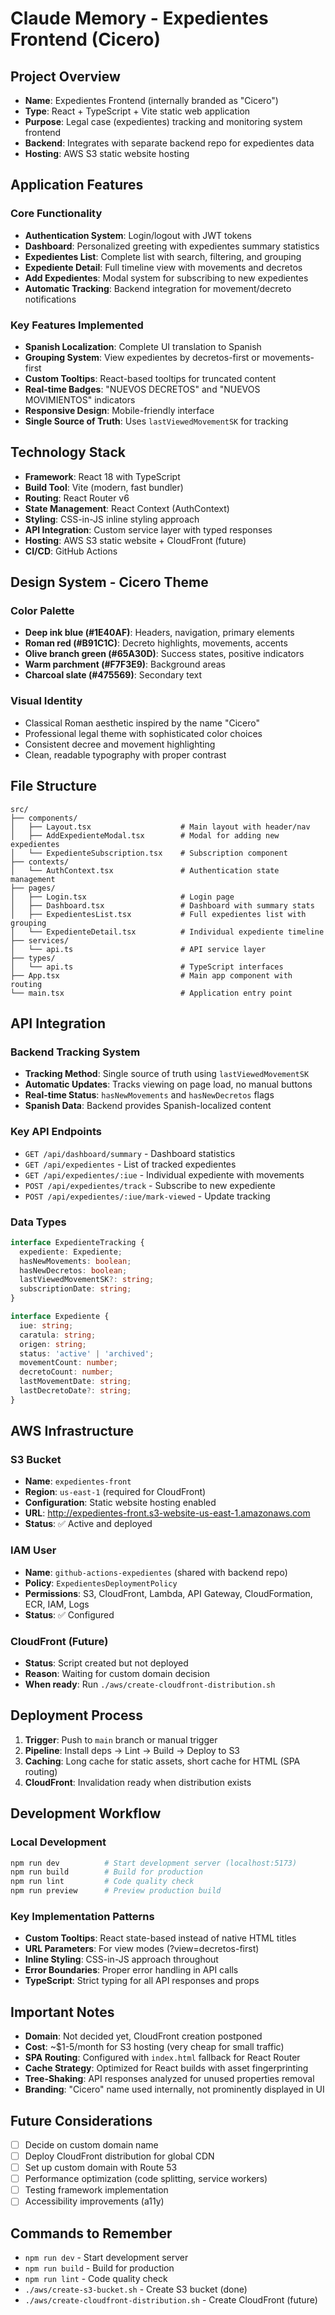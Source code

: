 # Claude Memory - Expedientes Frontend (Cicero)

## Project Overview
- **Name**: Expedientes Frontend (internally branded as "Cicero")
- **Type**: React + TypeScript + Vite static web application
- **Purpose**: Legal case (expedientes) tracking and monitoring system frontend
- **Backend**: Integrates with separate backend repo for expedientes data
- **Hosting**: AWS S3 static website hosting

## Application Features
### Core Functionality
- **Authentication System**: Login/logout with JWT tokens
- **Dashboard**: Personalized greeting with expedientes summary statistics
- **Expedientes List**: Complete list with search, filtering, and grouping
- **Expediente Detail**: Full timeline view with movements and decretos
- **Add Expedientes**: Modal system for subscribing to new expedientes
- **Automatic Tracking**: Backend integration for movement/decreto notifications

### Key Features Implemented
- **Spanish Localization**: Complete UI translation to Spanish
- **Grouping System**: View expedientes by decretos-first or movements-first
- **Custom Tooltips**: React-based tooltips for truncated content  
- **Real-time Badges**: "NUEVOS DECRETOS" and "NUEVOS MOVIMIENTOS" indicators
- **Responsive Design**: Mobile-friendly interface
- **Single Source of Truth**: Uses `lastViewedMovementSK` for tracking

## Technology Stack
- **Framework**: React 18 with TypeScript
- **Build Tool**: Vite (modern, fast bundler)
- **Routing**: React Router v6
- **State Management**: React Context (AuthContext)
- **Styling**: CSS-in-JS inline styling approach
- **API Integration**: Custom service layer with typed responses
- **Hosting**: AWS S3 static website + CloudFront (future)
- **CI/CD**: GitHub Actions

## Design System - Cicero Theme
### Color Palette
- **Deep ink blue (#1E40AF)**: Headers, navigation, primary elements
- **Roman red (#B91C1C)**: Decreto highlights, movements, accents
- **Olive branch green (#65A30D)**: Success states, positive indicators  
- **Warm parchment (#F7F3E9)**: Background areas
- **Charcoal slate (#475569)**: Secondary text

### Visual Identity
- Classical Roman aesthetic inspired by the name "Cicero"
- Professional legal theme with sophisticated color choices
- Consistent decree and movement highlighting
- Clean, readable typography with proper contrast

## File Structure
```
src/
├── components/
│   ├── Layout.tsx                    # Main layout with header/nav
│   ├── AddExpedienteModal.tsx        # Modal for adding new expedientes
│   └── ExpedienteSubscription.tsx    # Subscription component
├── contexts/
│   └── AuthContext.tsx               # Authentication state management
├── pages/
│   ├── Login.tsx                     # Login page
│   ├── Dashboard.tsx                 # Dashboard with summary stats
│   ├── ExpedientesList.tsx           # Full expedientes list with grouping
│   └── ExpedienteDetail.tsx          # Individual expediente timeline
├── services/
│   └── api.ts                        # API service layer
├── types/
│   └── api.ts                        # TypeScript interfaces
├── App.tsx                           # Main app component with routing
└── main.tsx                          # Application entry point
```

## API Integration
### Backend Tracking System
- **Tracking Method**: Single source of truth using `lastViewedMovementSK`
- **Automatic Updates**: Tracks viewing on page load, no manual buttons
- **Real-time Status**: `hasNewMovements` and `hasNewDecretos` flags
- **Spanish Data**: Backend provides Spanish-localized content

### Key API Endpoints
- `GET /api/dashboard/summary` - Dashboard statistics
- `GET /api/expedientes` - List of tracked expedientes
- `GET /api/expedientes/:iue` - Individual expediente with movements
- `POST /api/expedientes/track` - Subscribe to new expediente
- `POST /api/expedientes/:iue/mark-viewed` - Update tracking

### Data Types
```typescript
interface ExpedienteTracking {
  expediente: Expediente;
  hasNewMovements: boolean;
  hasNewDecretos: boolean; 
  lastViewedMovementSK?: string;
  subscriptionDate: string;
}

interface Expediente {
  iue: string;
  caratula: string;
  origen: string;
  status: 'active' | 'archived';
  movementCount: number;
  decretoCount: number;
  lastMovementDate: string;
  lastDecretoDate?: string;
}
```

## AWS Infrastructure
### S3 Bucket
- **Name**: `expedientes-front`
- **Region**: `us-east-1` (required for CloudFront)
- **Configuration**: Static website hosting enabled
- **URL**: http://expedientes-front.s3-website-us-east-1.amazonaws.com
- **Status**: ✅ Active and deployed

### IAM User
- **Name**: `github-actions-expedientes` (shared with backend repo)
- **Policy**: `ExpedientesDeploymentPolicy`
- **Permissions**: S3, CloudFront, Lambda, API Gateway, CloudFormation, ECR, IAM, Logs
- **Status**: ✅ Configured

### CloudFront (Future)
- **Status**: Script created but not deployed
- **Reason**: Waiting for custom domain decision
- **When ready**: Run `./aws/create-cloudfront-distribution.sh`

## Deployment Process
1. **Trigger**: Push to `main` branch or manual trigger
2. **Pipeline**: Install deps → Lint → Build → Deploy to S3
3. **Caching**: Long cache for static assets, short cache for HTML (SPA routing)
4. **CloudFront**: Invalidation ready when distribution exists

## Development Workflow
### Local Development
```bash
npm run dev          # Start development server (localhost:5173)
npm run build        # Build for production
npm run lint         # Code quality check
npm run preview      # Preview production build
```

### Key Implementation Patterns
- **Custom Tooltips**: React state-based instead of native HTML titles
- **URL Parameters**: For view modes (?view=decretos-first)
- **Inline Styling**: CSS-in-JS approach throughout
- **Error Boundaries**: Proper error handling in API calls
- **TypeScript**: Strict typing for all API responses and props

## Important Notes
- **Domain**: Not decided yet, CloudFront creation postponed
- **Cost**: ~$1-5/month for S3 hosting (very cheap for small traffic)
- **SPA Routing**: Configured with `index.html` fallback for React Router
- **Cache Strategy**: Optimized for React builds with asset fingerprinting
- **Tree-Shaking**: API responses analyzed for unused properties removal
- **Branding**: "Cicero" name used internally, not prominently displayed in UI

## Future Considerations
- [ ] Decide on custom domain name
- [ ] Deploy CloudFront distribution for global CDN
- [ ] Set up custom domain with Route 53
- [ ] Performance optimization (code splitting, service workers)
- [ ] Testing framework implementation
- [ ] Accessibility improvements (a11y)

## Commands to Remember
- `npm run dev` - Start development server
- `npm run build` - Build for production  
- `npm run lint` - Code quality check
- `./aws/create-s3-bucket.sh` - Create S3 bucket (done)
- `./aws/create-cloudfront-distribution.sh` - Create CloudFront (future)
